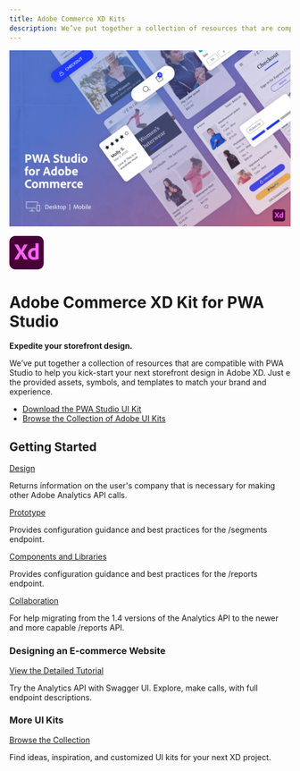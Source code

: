```yaml
---
title: Adobe Commerce XD Kits
description: We’ve put together a collection of resources that are compatible with PWA Studio to help you kick-start your next storefront design in Adobe XD.
---
```


<Hero slots="image, icon, heading, text1, text2, buttons" variant="halfwidth" />

![Adobe Commerce XD Kit](./images/Commerce-xdkit-home.png)

![XD icon](images/xd.svg)

# Adobe Commerce XD Kit for PWA Studio

**Expedite your storefront design.**

We’ve put together a collection of resources that are compatible with PWA Studio to help you kick-start your next storefront design in Adobe XD. Just e the provided assets, symbols, and templates to match your brand and experience.

* [Download the PWA Studio UI Kit](pwa-studio-uikit-venia-v1.0.xd)
* [Browse the Collection of Adobe UI Kits](pwa-studio-uikit-venia-v1.0.xd)

<DiscoverBlock width="100%" slots="heading, link, text" variant="default"/>

## Getting Started

[Design](https://www.adobe.com/products/xd/learn/get-started-xd-design.html)

Returns information on the user's company that is necessary for making other Adobe Analytics API calls.

<DiscoverBlock slots="link, text"/>

[Prototype](https://www.adobe.com/products/xd/learn/get-started-xd-prototype.html)

Provides configuration guidance and best practices for the /segments endpoint.

<DiscoverBlock slots="link, text"/>

[Components and Libraries](https://www.adobe.com/products/xd/learn/get-started-xd-components-libraries.html)

Provides configuration guidance and best practices for the /reports endpoint.

<DiscoverBlock slots="link, text"/>

[Collaboration](https://www.adobe.com/products/xd/learn/get-started-xd-collaboration.html)

For help migrating from the 1.4 versions of the Analytics API to the newer and more capable /reports API.

<DiscoverBlock width="50%" slots="heading, link, text"/>

### Designing an E-commerce Website

[View the Detailed Tutorial](https://www.adobe.com/products/xd/learn/design/layout/ecommerce-website-design.html)

Try the Analytics API with Swagger UI. Explore, make calls, with full endpoint descriptions.

<DiscoverBlock width="50%" slots="heading, link, text"/>

### More UI Kits

[Browse the Collection](https://www.adobe.com/products/xd/features/ui-kits.html)

Find ideas, inspiration, and customized UI kits for your next XD project.
